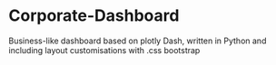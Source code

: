 # Corporate-Dashboard
Business-like dashboard based on plotly Dash, written in Python and including layout customisations with .css bootstrap
